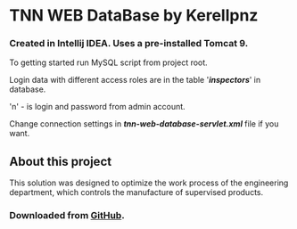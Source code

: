 # TNN WEB DataBase by Kerellpnz

### Created in Intellij IDEA. Uses a pre-installed Tomcat 9.

To getting started run MySQL script from project root.

Login data with different access roles are in the table '**_inspectors_**' in database.

'n' - is login and password from admin account.

Change connection settings in _**tnn-web-database-servlet.xml**_ file if you want.

## About this project

This solution was designed to optimize the work process of the engineering department, which controls the manufacture of supervised products.


### Downloaded from [GitHub](https://github.com/kerellpnz?tab=repositories).
